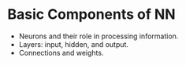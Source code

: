 # Basic Components of NN

* Neurons and their role in processing information.
* Layers: input, hidden, and output.
* Connections and weights.
